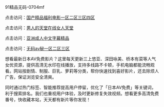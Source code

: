91精品无码-0704mf

点击访问：<a href="https://fdhf-454.pages.dev/">国产精品福利电影一区二区三区四区</a>

点击访问：<a href="https://bered.pages.dev/">男人的天堂在线女人天堂</a>

点击访问：<a href="https://rtj-3zo.pages.dev/">亚洲成人中文字幕精品</a>

点击访问：<a href="https://vassv.pages.dev/">无码av秘一区二区三区</a>


想看最新日本AV免费影片？这里每天更新三上悠亚、深田咏美、桥本有菜等人气女优资源，提供高清无水印在线播放，支持多线路不卡顿，手机电脑都能流畅观看。网站按剧情、制服、巨乳、萝莉等分类，帮你快速找到喜好影片，还去除烦人广告，保证浏览安全清爽。

同时通过热门标签、智能推荐提高用户停留，优化了「日本AV免费」等关键词，利于搜索排名。我们也重视用户体验，及时更新修复失效视频。想看更多高清免费番号，快收藏本站，天天都有新片等你发现！



<span style="display:none;">[Canonical link](）</span>
